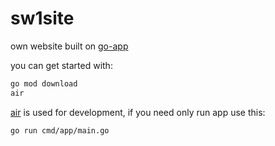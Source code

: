 # sw1site
own website built on [go-app](https://go-app.dev/)

you can get started with:

```sh
go mod download
air
```
[air](https://github.com/air-verse/air) is used for development, if you need only run app use this:
```shell
go run cmd/app/main.go
```
